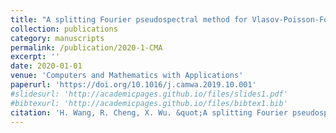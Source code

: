 ```yaml
---
title: "A splitting Fourier pseudospectral method for Vlasov-Poisson-Fokker-Planck system"
collection: publications
category: manuscripts
permalink: /publication/2020-1-CMA
excerpt: ''
date: 2020-01-01
venue: 'Computers and Mathematics with Applications'
paperurl: 'https://doi.org/10.1016/j.camwa.2019.10.001'
#slidesurl: 'http://academicpages.github.io/files/slides1.pdf'
#bibtexurl: 'http://academicpages.github.io/files/bibtex1.bib'
citation: 'H. Wang, R. Cheng, X. Wu. &quot;A splitting Fourier pseudospectral method for Vlasov-Poisson-Fokker-Planck system.&quot; <i>Computers and Mathematics with Applications</i>. 79(6), 1742-1758, 2020. https://doi.org/10.1016/j.camwa.2019.10.001'
---
```




